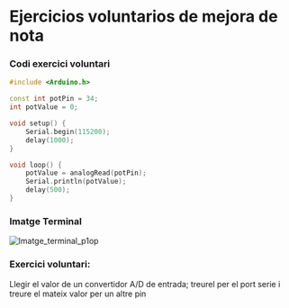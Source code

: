 # Ejercicios voluntarios de mejora de nota
### Codi exercici voluntari

```cpp
#include <Arduino.h>

const int potPin = 34;
int potValue = 0;

void setup() {
    Serial.begin(115200);
    delay(1000);
}

void loop() {
    potValue = analogRead(potPin);
    Serial.println(potValue);
    delay(500);
}
```

### Imatge Terminal

![Imatge_terminal_p1op](https://github.com/paudresaire/p1_opcional/assets/125595278/9a8bc29b-c130-4467-ae7c-f2711a3a9062)


### Exercici voluntari:
Llegir el valor de un convertidor A/D de entrada; treurel per el port serie i treure el mateix valor per un altre pin
